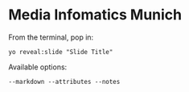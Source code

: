 
# Media Infomatics Munich

From the terminal, pop in:

  ```yo reveal:slide "Slide Title"```

Available options:

 ```--markdown --attributes --notes```
